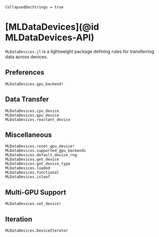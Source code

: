 ```@meta
CollapsedDocStrings = true
```

# [MLDataDevices](@id MLDataDevices-API)

`MLDataDevices.jl` is a lightweight package defining rules for transferring data across
devices.

## Preferences

```@docs
MLDataDevices.gpu_backend!
```

## Data Transfer

```@docs
MLDataDevices.cpu_device
MLDataDevices.gpu_device
MLDataDevices.reactant_device
```

## Miscellaneous

```@docs
MLDataDevices.reset_gpu_device!
MLDataDevices.supported_gpu_backends
MLDataDevices.default_device_rng
MLDataDevices.get_device
MLDataDevices.get_device_type
MLDataDevices.loaded
MLDataDevices.functional
MLDataDevices.isleaf
```

## Multi-GPU Support

```@docs
MLDataDevices.set_device!
```

## Iteration

```@docs
MLDataDevices.DeviceIterator
```
